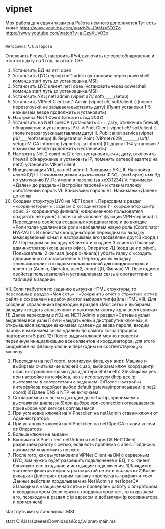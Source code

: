 # vipnet
Моя работа для сдачи экзамена
Работа немного дополняется 
Тут есть видео https://www.youtube.com/watch?v=j3tMze5EOZo
https://www.youtube.com/watch?v=a_CzyXUv03o


                                                                     Методичка А.С.Егорова

Отключить Firewall, настроить IPv4, включить сетевое обнаружение и откатить дату на 1 год, накатить C++
1)	Установить БД на net1 open 
2)	Установить ЦУС сервер net1 admin (установить через powershell команда start путь до установщика.MSI)
3)	Установить ЦУС клиент net1 open (установить через powershell команда start путь до установщика.MSI)
4)	Установить УКЦ net1 admin (vipnet a7r/ soft/_____/setup)
5)	Установить VIPnet Client net1 Admin (vipnet c5/ soft/client r) (после перезагрузки не забываем выставить дату)
(Пункт установки 1-5 нажимаем везде продолжить и установить)
6)	Настройка Net 1 Coord (откатить год 2023)
7)	Установить на Net1 operCA (установить с++, дату, отключить firewall, обнаружение и установить IP)
I.	VIPnet Client (vipnet c5/ soft/client r) (поле перезагрузки выставляем дату)
II.	Publication service (vipnet p6/____/soft/setup)
III.	Registration Point (VIPnet r629/________/soft/ setup)
IV.	CA informing (vipnet c/ ca inform)
(Подпункт 1-4 установки 7 нажимаем везде продолжить и установить)
8)	Настроить Net 2 coord net2 client (установить с++, дату, отключить firewall, обнаружение и установить IP, поменять сетевой адаптер на net2) установить VIPnet client 
9)	Инициализация УКЦ на net1 admin
I.	Заходим в УКЦ
II.	Настройка новой БД
III.	Нажимаем далее и указываем IP SQL (net1 open) имя бд по умолчанию
IV.	По имени и паролю (sa xxXX1234)
V.	Нажимаем «Далее» до раздела «Настройка паролей» и ставим галочку собственный пароль
VI.	Вписываем пароль 
VII.	Нажимаем «Далее» до конца 
10)	Создаем структуру ЦУС на NET1 open
I.	Переходим в раздел «координаторы» и создаем 2 координатора (1- координатор центр офис, 2- координатор филиала) (одноименного пользователя создавать не нужно) (галочка «Выполняет функции VPN-сервера)
II.	Переходим в свойства созданных координаторов и во вкладке «Роли узла» удаляем все роли и добавляем новую роль (Coordinator HW-VA)
III.	В свойствах координаторов переходим во вкладку межсерверный канал и настраиваем его (добавляем другой коорд.)
IV.	Переходим во вкладку «Клиент» и создаем 3 клиента (Главный администратор (корд центр офис), Оператор УЦ (корд центр офис), Пользователь_2 Филиал (корд филиала)) убрать галку с «создать одноименного пользователя»
V.	Переходим во вкладку «пользователи» и создаем пользователей для координаторов и клиентов (Admin, Operator, user2, coord ЦО, Филиал)
VI.	Переходим в свойства пользователей и устанавливаем связь в соответствии с таблицей в задании 
 
VII.	Если требуется по заданию выгрузка HTML структуры, то переходим в раздел «Моя сеть» - «Сохранить отчёт о структуре сети в файл» и сохраняем на рабочий стол выбирая тип файла HTML
VIII.	Для создания справочника переходим в раздел «Моя сеть» и выбираем вкладку «создать справочник» и нажимаем кнопку «для всего списка»
11)	Далее переходим в УКЦ на NET1 Admin в раздел «Сетевые узлы» выделяем все узлы ПКМ и «выдать новый дистрибутив ключей», в открывшейся вкладке нажимаем «далее» до ввода пароля, вводим пароль и нажимаем снова «далее» до самого конца (процесс повторяется 5 раз)
12)	После выдачи ключей можно провести первичную инициализацию всех клиентов и координаторов, для этого скидываем на флэшку ключи и переходим на соответствующую машину.
1) Переходим на net1 coord, монтируем флешку к вирт. Машине и выбираем считывание ключей с usb, выбираем ключ коорд центр офис
настраиваем только два адаптера eth0 и eth1
2)выбираем yes при настройке интерфейса, но не используем dhcp 
все ip выставляем в соответствии с заданием.
3)После Настройки интерфейсов подойдет выбор default gateway(прописываем ip net2 coord)
3)Далее DNS и NTP не включаем 
4) Соглашаемся со всем и доходим до virtual ip, принимаем и выставляем диапазон 
5)при выборе vpn-connection отказываемся, при выборе vpn services соглашаемся  
13)	При установке ключей на VIPnet clien на net1Admin ставим ключи от Администратора 
14)	При установке ключей на VIPnet clien на net1OperCA ставим ключи от Оператора 
15)	Больше ключи не выдаем 
16)	Входим на VIPnet client net1Admin и net1operCA Net2Client разрешаем работу с сетью, если есть проблема с элек. Подписью нажимаем «напомнить позже»
17)	После того, как вы установили ViPNet Client на ВМ с серверным ЦУС, вам нужно будет разрешить подключение к БД, т.к. клиент блокирует все входящие и исходящие подключения.
 1)Заходим в «сетевые фильтры» «фильтры открытой сети» и «создать»
 2)Возле вкладки «Действие» ставим галочку «пропускать трафик» и «ок»
 Данные действия проделываем на Net1Admin и net1operCA
 3)заходим в «защищенная сеть» и проверяем работу с оператором и координатором (если связи с координатором нет, то открываем его, переходим в раздел с ip адресом и добавляем ip координатора и применяем)

start путь имя установщика .MSI

start C:\Users\zeeer\Downloads\Корд\vipnet-main.msi 
